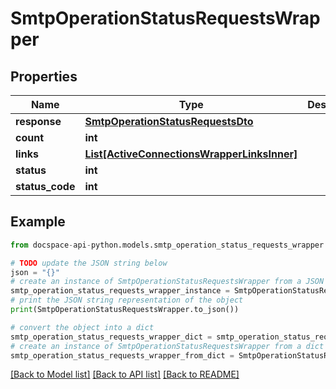 # SmtpOperationStatusRequestsWrapper

## Properties

Name | Type | Description | Notes
------------ | ------------- | ------------- | -------------
**response** | [**SmtpOperationStatusRequestsDto**](SmtpOperationStatusRequestsDto.md) |  | [optional] 
**count** | **int** |  | [optional] 
**links** | [**List[ActiveConnectionsWrapperLinksInner]**](ActiveConnectionsWrapperLinksInner.md) |  | [optional] 
**status** | **int** |  | [optional] 
**status_code** | **int** |  | [optional] 

## Example

```python
from docspace-api-python.models.smtp_operation_status_requests_wrapper import SmtpOperationStatusRequestsWrapper

# TODO update the JSON string below
json = "{}"
# create an instance of SmtpOperationStatusRequestsWrapper from a JSON string
smtp_operation_status_requests_wrapper_instance = SmtpOperationStatusRequestsWrapper.from_json(json)
# print the JSON string representation of the object
print(SmtpOperationStatusRequestsWrapper.to_json())

# convert the object into a dict
smtp_operation_status_requests_wrapper_dict = smtp_operation_status_requests_wrapper_instance.to_dict()
# create an instance of SmtpOperationStatusRequestsWrapper from a dict
smtp_operation_status_requests_wrapper_from_dict = SmtpOperationStatusRequestsWrapper.from_dict(smtp_operation_status_requests_wrapper_dict)
```
[[Back to Model list]](../README.md#documentation-for-models) [[Back to API list]](../README.md#documentation-for-api-endpoints) [[Back to README]](../README.md)


